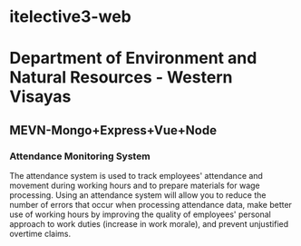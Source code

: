# itelective3-web

# Department of Environment and Natural Resources - Western Visayas 
## MEVN-Mongo+Express+Vue+Node
### Attendance Monitoring System
The attendance system is used to track employees' attendance and movement during working hours and to prepare materials for wage processing.
Using an attendance system will allow you to reduce the number of errors that occur when processing attendance data, make better use of working hours by improving the quality of employees' personal approach to work duties (increase in work morale), and prevent unjustified overtime claims.

